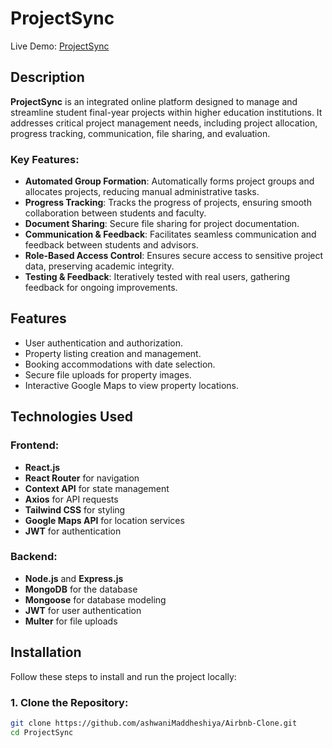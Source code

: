 # ProjectSync

Live Demo: [ProjectSync](https://airbnb-clone-react.onrender.com/)

## Description

**ProjectSync** is an integrated online platform designed to manage and streamline student final-year projects within higher education institutions. It addresses critical project management needs, including project allocation, progress tracking, communication, file sharing, and evaluation.

### Key Features:

- **Automated Group Formation**: Automatically forms project groups and allocates projects, reducing manual administrative tasks.
- **Progress Tracking**: Tracks the progress of projects, ensuring smooth collaboration between students and faculty.
- **Document Sharing**: Secure file sharing for project documentation.
- **Communication & Feedback**: Facilitates seamless communication and feedback between students and advisors.
- **Role-Based Access Control**: Ensures secure access to sensitive project data, preserving academic integrity.
- **Testing & Feedback**: Iteratively tested with real users, gathering feedback for ongoing improvements.

## Features

- User authentication and authorization.
- Property listing creation and management.
- Booking accommodations with date selection.
- Secure file uploads for property images.
- Interactive Google Maps to view property locations.

## Technologies Used

### Frontend:
- **React.js**
- **React Router** for navigation
- **Context API** for state management
- **Axios** for API requests
- **Tailwind CSS** for styling
- **Google Maps API** for location services
- **JWT** for authentication

### Backend:
- **Node.js** and **Express.js**
- **MongoDB** for the database
- **Mongoose** for database modeling
- **JWT** for user authentication
- **Multer** for file uploads

## Installation

Follow these steps to install and run the project locally:

### 1. Clone the Repository:

```bash
git clone https://github.com/ashwaniMaddheshiya/Airbnb-Clone.git
cd ProjectSync
